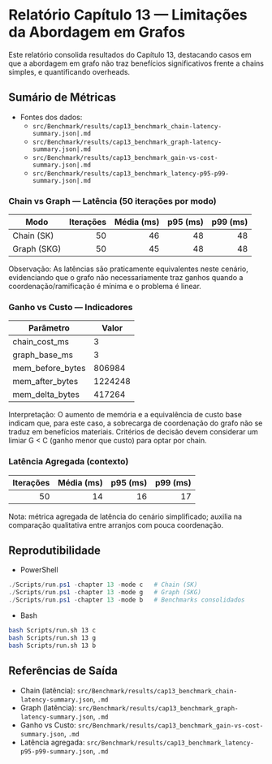 # Relatório Capítulo 13 — Limitações da Abordagem em Grafos

Este relatório consolida resultados do Capítulo 13, destacando casos em que a abordagem em grafo não traz benefícios significativos frente a chains simples, e quantificando overheads.

## Sumário de Métricas

- Fontes dos dados:
  - `src/Benchmark/results/cap13_benchmark_chain-latency-summary.json|.md`
  - `src/Benchmark/results/cap13_benchmark_graph-latency-summary.json|.md`
  - `src/Benchmark/results/cap13_benchmark_gain-vs-cost-summary.json|.md`
  - `src/Benchmark/results/cap13_benchmark_latency-p95-p99-summary.json|.md`

### Chain vs Graph — Latência (50 iterações por modo)

| Modo | Iterações | Média (ms) | p95 (ms) | p99 (ms) |
|---|---:|---:|---:|---:|
| Chain (SK) | 50 | 46 | 48 | 48 |
| Graph (SKG) | 50 | 45 | 48 | 48 |

Observação: As latências são praticamente equivalentes neste cenário, evidenciando que o grafo não necessariamente traz ganhos quando a coordenação/ramificação é mínima e o problema é linear.

### Ganho vs Custo — Indicadores

| Parâmetro | Valor |
|---|---|
| chain_cost_ms | 3 |
| graph_base_ms | 3 |
| mem_before_bytes | 806984 |
| mem_after_bytes | 1224248 |
| mem_delta_bytes | 417264 |

Interpretação: O aumento de memória e a equivalência de custo base indicam que, para este caso, a sobrecarga de coordenação do grafo não se traduz em benefícios materiais. Critérios de decisão devem considerar um limiar G < C (ganho menor que custo) para optar por chain.

### Latência Agregada (contexto)

| Iterações | Média (ms) | p95 (ms) | p99 (ms) |
|---:|---:|---:|---:|
| 50 | 14 | 16 | 17 |

Nota: métrica agregada de latência do cenário simplificado; auxilia na comparação qualitativa entre arranjos com pouca coordenação.

## Reprodutibilidade

- PowerShell
```powershell
./Scripts/run.ps1 -chapter 13 -mode c   # Chain (SK)
./Scripts/run.ps1 -chapter 13 -mode g   # Graph (SKG)
./Scripts/run.ps1 -chapter 13 -mode b   # Benchmarks consolidados
```

- Bash
```bash
bash Scripts/run.sh 13 c
bash Scripts/run.sh 13 g
bash Scripts/run.sh 13 b
```

## Referências de Saída

- Chain (latência): `src/Benchmark/results/cap13_benchmark_chain-latency-summary.json`, `.md`
- Graph (latência): `src/Benchmark/results/cap13_benchmark_graph-latency-summary.json`, `.md`
- Ganho vs Custo: `src/Benchmark/results/cap13_benchmark_gain-vs-cost-summary.json`, `.md`
- Latência agregada: `src/Benchmark/results/cap13_benchmark_latency-p95-p99-summary.json`, `.md`

